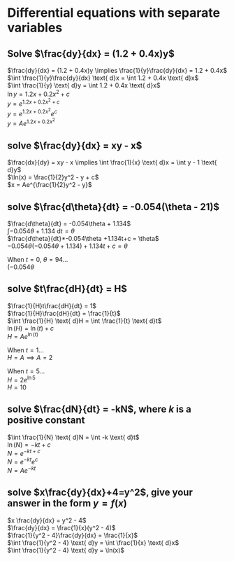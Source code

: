 # Differential equations with separate variables

## Solve $\frac{dy}{dx} = (1.2 + 0.4x)y$

$\frac{dy}{dx} = (1.2 + 0.4x)y \implies \frac{1}{y}\frac{dy}{dx} = 1.2 + 0.4x$  
$\int \frac{1}{y}\frac{dy}{dx} \text{ d}x = \int 1.2 + 0.4x \text{ d}x$  
$\int \frac{1}{y} \text{ d}y = \int 1.2 + 0.4x \text{ d}x$  
$\ln y = 1.2x + 0.2x^2 + c$  
$y = e^{1.2x + 0.2x^2 + c}$  
$y = e^{1.2x + 0.2x^2}e^c$  
$y = Ae^{1.2x + 0.2x^2}$

## solve $\frac{dy}{dx} = xy - x$

$\frac{dx}{dy} = xy - x \implies \int \frac{1}{x} \text{ d}x = \int y - 1
\text{ d}y$  
$\ln(x) = \frac{1}{2}y^2 - y + c$  
$x = Ae^{\frac{1}{2}y^2 - y}$

## solve $\frac{d\theta}{dt} = -0.054(\theta - 21)$  

$\frac{d\theta}{dt} = -0.054\theta + 1.134$  
$\int -0.054\theta + 1.134 \text{ d}t =\theta$  
$\frac{d\theta}{dt}*-0.054\theta +1.134t+c = \theta$  
$-0.054\theta(-0.054\theta + 1.134) + 1.134t + c = \theta$

When $t = 0$, $\theta = 94$...  
$(-0.054\theta$

## solve $t\frac{dH}{dt} = H$

$\frac{1}{H}t\frac{dH}{dt} = 1$  
$\frac{1}{H}\frac{dH}{dt} = \frac{1}{t}$  
$\int \frac{1}{H} \text{ d}H = \int \frac{1}{t} \text{ d}t$  
$\ln(H) = \ln(t) + c$  
$H = Ae^{\ln(t)}$

When $t = 1$...  
$H = A \implies A = 2$

When $t = 5$...  
$H = 2e^{\ln5}$  
$H = 10$

## solve $\frac{dN}{dt} = -kN$, where $k$ is a positive constant

$\int \frac{1}{N} \text{ d}N = \int -k \text{ d}t$  
$\ln(N) = -kt + c$  
$N = e^{-kt + c}$  
$N = e^{-kt}e^c$  
$N = Ae^{-kt}$

## solve $x\frac{dy}{dx}+4=y^2$, give your answer in the form $y = f(x)$

$x \frac{dy}{dx} = y^2 - 4$  
$\frac{dy}{dx} = \frac{1}{x}(y^2 - 4)$  
$\frac{1}{y^2 - 4}\frac{dy}{dx} = \frac{1}{x}$  
$\int \frac{1}{y^2 - 4} \text{ d}y = \int \frac{1}{x} \text{ d}x$  
$\int \frac{1}{y^2 - 4} \text{ d}y = \ln(x)$  

